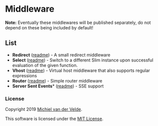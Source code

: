 # Middleware

**Note:** Eventually these middlewares will be published separately, do not
depend on these being included by default!

## List

* **Redirect** ([readme](./redirect/README.md)) - A small redirect middleware
* **Select** ([readme](./select/README.md)) - Switch to a different Slim instance
upon successful evaluation of the given function.
* **Vhost** ([readme](./vhost/README.md)) - Virtual host middleware that also
supports regular expressions
* **Router** ([readme](./router/README.md)) - Simple router middleware
* **Server Sent Events*** ([readme](./sse/README.md)) - SSE support

### License

Copyright 2019 [Michiel van der Velde](http://www.michielvdvelde.nl).

This software is licensed under the [MIT License](LICENSE).
